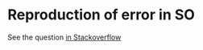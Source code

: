 # Reproduction of error in SO 

See the question [in Stackoverflow](https://stackoverflow.com/questions/51328448/how-to-import-office-ui-fabric-in-a-gatsbyjs-blog)

